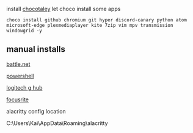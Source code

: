 install [chocotaley](https://chocolatey.org/install)
let choco install some apps
```
choco install github chromium git hyper discord-canary python atom microsoft-edge plexmediaplayer kite 7zip vim mpv transmission windowgrid -y
```
## manual installs
[battle.net](https://www.blizzard.com/download/confirmation?platform=windows&locale=de_DE&product=bnetdesk)

[powershell](https://github.com/PowerShell/PowerShell/releases)

[logitech g hub](https://support.logi.com/hc/en-001/articles/360025298133)

[focusrite](https://customer.focusrite.com/en/support/downloads?brand=Focusrite&product_by_type=551&download_type=software)


alacritty config location

C:\Users\Kai\AppData\Roaming\alacritty
